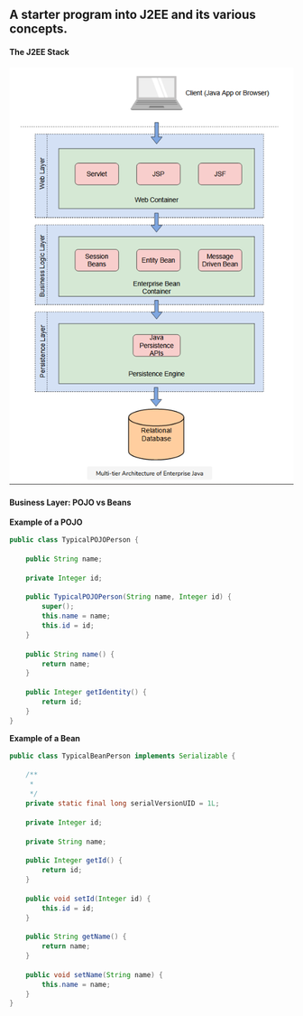 ## A starter program into J2EE and its various concepts.

#### The J2EE Stack
![J2EE](https://github.com/StillSomehowSane/javap1-beans-and-json/blob/main/J2EE.PNG)

#### Business Layer: POJO vs Beans

**Example of a POJO**
``` java
public class TypicalPOJOPerson {

	public String name;
	
	private Integer id;

	public TypicalPOJOPerson(String name, Integer id) {
		super();
		this.name = name;
		this.id = id;
	}

	public String name() {
		return name;
	}
	
	public Integer getIdentity() {
		return id;
	}
}
```

**Example of a Bean**
``` java
public class TypicalBeanPerson implements Serializable {

	/**
	 * 
	 */
	private static final long serialVersionUID = 1L;

	private Integer id;
	
	private String name;

	public Integer getId() {
		return id;
	}

	public void setId(Integer id) {
		this.id = id;
	}

	public String getName() {
		return name;
	}

	public void setName(String name) {
		this.name = name;
	}
}
```
